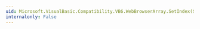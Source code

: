 ```yaml
---
uid: Microsoft.VisualBasic.Compatibility.VB6.WebBrowserArray.SetIndex(System.Windows.Forms.WebBrowser,System.Int16)
internalonly: False
---
```

